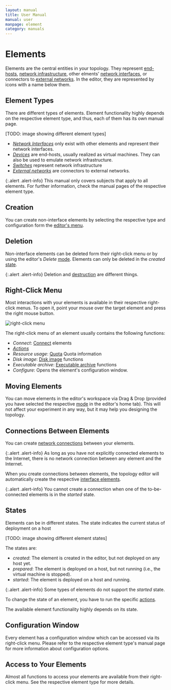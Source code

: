 ```yaml
---
layout: manual
title: User Manual
manual: user
manpage: element
category: manuals
---
```


# Elements

Elements are the central entities in your topology. They represent [end-hosts](device), [network infrastructure](switch), other elments' [network interfaces](interface), or connectors to [external networks](external_network). In the editor, they are represented by icons with a name below them.

## Element Types

There are different types of elements. Element functionality highly depends on the respective element type, and thus, each of them has its own manual page.

[TODO: image showing different element types]


* [*Network Interfaces*](interface) only exist with other elements and represent their network interfaces.
* [*Devices*](device) are end-hosts, usually realized as virtual machines. They can also be used to emulate network infrastructure.
* [*Switches*](switch) represent network infrastructure
* [*External networks*](external_network) are connectors to external networks.

{:.alert .alert-info}
This manual only covers subjects that apply to all elements. For further information, check the manual pages of the respective element type.

## Creation

You can create non-interface elements by selecting the respective type and configuration form the [editor's menu](../topology/editor#menu).


## Deletion

Non-interface elements can be deleted form their right-click menu or by using the editor's _Delete_ [mode](../topology/editor#mode).
Elements can only be deleted in the _created_ [state](#state).

{:.alert .alert-info}
Deletion and [destruction](state#destroy) are different things.


## Right-Click Menu

Most interactions with your elements is available in their respective right-click menus. To open it, point your mouse over the target element and press the right mouse button.

![right-click menu](../img/element-rightclick.png)

The right-click menu of an element usually contains the following functions:

* *Connect*: [Connect](#connection) elements
* [*Actions*](action)
* *Resource usage*: [Quota](../account#quota) Quota information
* *Disk image*: [Disk image](device/image) functions
* *Executable archive*: [Executable archive](device/executable_archive) functions
* *Configure*: Opens the element's configuration window.

## Moving Elements

You can move elements in the editor's workspace via Drag & Drop (provided you have selected the respective [mode](../topology/editor#mode) in the editor's home tab). This will not affect your experiment in any way, but it may help you designing the topology.

## <a name="connection"></a>Connections Between Elements

You can create [network connections](../connection) between your elements.

{:.alert .alert-info}
As long as you have not explicitly connected elements to the Internet, there is no network connection between any element and the Internet.

When you create connections between elements, the topology editor will automatically create the respective [interface elements](interface).

{:.alert .alert-info}
You cannot create a connection when one of the to-be-connected elements is in the _started_ state.

## <a name="state"></a>States

Elements can be in different states. The state indicates the current status of deployment on a host

[TODO: image showing different element states]

The states are:

* *created*: The element is created in the editor, but not deployed on any host yet.
* *prepared*: The element is deployed on a host, but not running (i.e., the virtual machine is stopped).
* *started*: The element is deployed on a host and running.

{:.alert .alert-info}
Some types of elements do not support the _started_ state.

To change the state of an element, you have to run the specific [actions](action).

The available element functionality highly depends on its state.


## Configuration Window

Every element has a configuration window which can be accessed via its right-click menu. Please refer to the respective element type's manual page for more information about configuration options.


## Access to Your Elements

Almost all functions to access your elements are available from their right-click menu. See the respective element type for more details.


